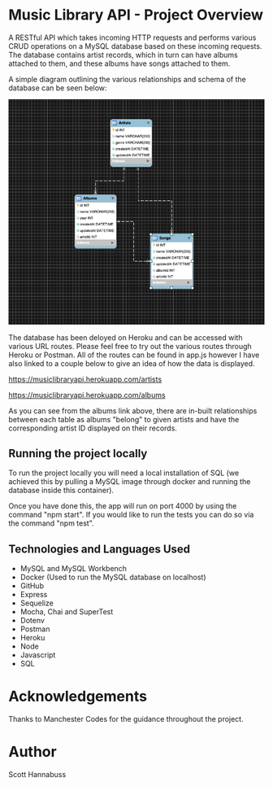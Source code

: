 # Music Library API - Project Overview

A RESTful API which takes incoming HTTP requests and performs various CRUD operations on a MySQL database based on these incoming requests. The database contains artist records, which in turn can have albums attached to them, and these albums have songs attached to them.

A simple diagram outlining the various relationships and schema of the database can be seen below:

<img src="./readmeimages/Schema.png" alt ="A screenshot of the project">

The database has been deloyed on Heroku and can be accessed with various URL routes. Please feel free to try out the various routes through Heroku or Postman. All of the routes can be found in app.js however I have also linked to a couple below to give an idea of how the data is displayed.

https://musiclibraryapi.herokuapp.com/artists

https://musiclibraryapi.herokuapp.com/albums

As you can see from the albums link above, there are in-built relationships between each table as albums "belong" to given artists and have the corresponding artist ID displayed on their records.

## Running the project locally

To run the project locally you will need a local installation of SQL (we achieved this by pulling a MySQL image through docker and running the database inside this container).

Once you have done this, the app will run on port 4000 by using the command "npm start". If you would like to run the tests you can do so via the command "npm test".

## Technologies and Languages Used

- MySQL and MySQL Workbench
- Docker (Used to run the MySQL database on localhost)
- GitHub
- Express
- Sequelize
- Mocha, Chai and SuperTest
- Dotenv
- Postman
- Heroku
- Node
- Javascript
- SQL

# Acknowledgements

Thanks to Manchester Codes for the guidance throughout the project.

# Author

Scott Hannabuss
